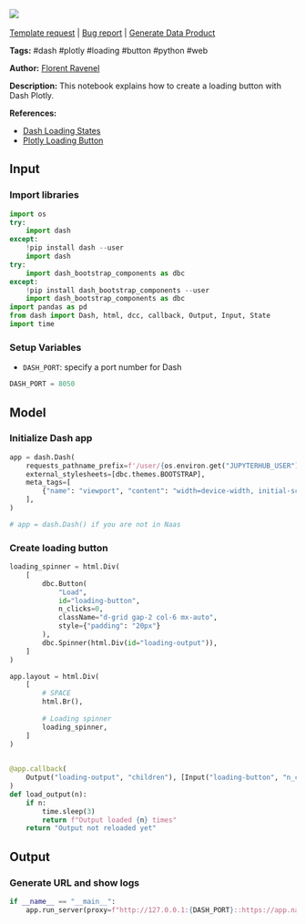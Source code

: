 <a href="https://app.naas.ai/user-redirect/naas/downloader?url=https://raw.githubusercontent.com/jupyter-naas/awesome-notebooks/master/Dash/Dash_Create_loading_button.ipynb" target="_parent"><img src="https://naasai-public.s3.eu-west-3.amazonaws.com/open_in_naas.svg"/></a><br><br><a href="https://github.com/jupyter-naas/awesome-notebooks/issues/new?assignees=&labels=&template=template-request.md&title=Tool+-+Action+of+the+notebook+">Template request</a> | <a href="https://github.com/jupyter-naas/awesome-notebooks/issues/new?assignees=&labels=bug&template=bug_report.md&title=Dash+-+Create+loading+button:+Error+short+description">Bug report</a> | <a href="https://app.naas.ai/user-redirect/naas/downloader?url=https://raw.githubusercontent.com/jupyter-naas/awesome-notebooks/master/Naas/Naas_Start_data_product.ipynb" target="_parent">Generate Data Product</a>

**Tags:** #dash #plotly #loading #button #python #web

**Author:** [Florent Ravenel](https://www.linkedin.com/in/florent-ravenel/)

**Description:** This notebook explains how to create a loading button with Dash Plotly.

**References:**
- [Dash Loading States](https://dash.plotly.com/loading-states)
- [Plotly Loading Button](https://dash-bootstrap-components.opensource.faculty.ai/docs/components/spinner/)

## Input

### Import libraries


```python
import os
try:
    import dash
except:
    !pip install dash --user
    import dash
try:
    import dash_bootstrap_components as dbc
except:
    !pip install dash_bootstrap_components --user
    import dash_bootstrap_components as dbc
import pandas as pd
from dash import Dash, html, dcc, callback, Output, Input, State
import time
```

### Setup Variables
- `DASH_PORT`: specify a port number for Dash


```python
DASH_PORT = 8050
```

## Model

### Initialize Dash app


```python
app = dash.Dash(
    requests_pathname_prefix=f'/user/{os.environ.get("JUPYTERHUB_USER")}/proxy/{DASH_PORT}/',
    external_stylesheets=[dbc.themes.BOOTSTRAP],
    meta_tags=[
        {"name": "viewport", "content": "width=device-width, initial-scale=1.0"}
    ],
)

# app = dash.Dash() if you are not in Naas
```

### Create loading button


```python
loading_spinner = html.Div(
    [
        dbc.Button(
            "Load",
            id="loading-button",
            n_clicks=0,
            className="d-grid gap-2 col-6 mx-auto",
            style={"padding": "20px"}
        ),
        dbc.Spinner(html.Div(id="loading-output")),
    ]
)

app.layout = html.Div(
    [
        # SPACE
        html.Br(),
        
        # Loading spinner
        loading_spinner,
    ]
)
    

@app.callback(
    Output("loading-output", "children"), [Input("loading-button", "n_clicks")]
)
def load_output(n):
    if n:
        time.sleep(3)
        return f"Output loaded {n} times"
    return "Output not reloaded yet"
```

## Output

### Generate URL and show logs


```python
if __name__ == "__main__":
    app.run_server(proxy=f"http://127.0.0.1:{DASH_PORT}::https://app.naas.ai")
```

 
